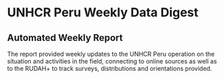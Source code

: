 # UNHCR Peru Weekly Data Digest


## Automated Weekly Report

The report provided weekly updates to the UNHCR Peru operation on the situation and activities in the field, connecting to online sources as well as to the RUDAH+ to track surveys, distributions and orientations provided.

 

